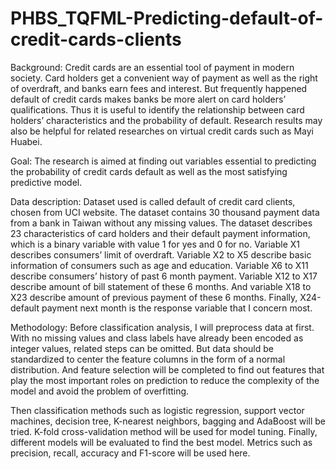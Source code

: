 # PHBS_TQFML-Predicting-default-of-credit-cards-clients
Background:
Credit cards are an essential tool of payment in modern society. Card holders get a convenient way of payment as well as the right of overdraft, and banks earn fees and interest. But frequently happened default of credit cards makes banks be more alert on card holders’ qualifications. Thus it is useful to identify the relationship between card holders’ characteristics and the probability of default. Research results may also be helpful for related researches on virtual credit cards such as Mayi Huabei.

Goal:
The research is aimed at finding out variables essential to predicting the probability of credit cards default as well as the most satisfying predictive model.

Data description:
Dataset used is called default of credit card clients, chosen from UCI website. The dataset contains 30 thousand payment data from a bank in Taiwan without any missing values. The dataset describes 23 characteristics of card holders and their default payment information, which is a binary variable with value 1 for yes and 0 for no. Variable X1 describes consumers’ limit of overdraft. Variable X2 to X5 describe basic information of consumers such as age and education. Variable X6 to X11 describe consumers’ history of past 6 month payment. Variable X12 to X17 describe amount of bill statement of these 6 months. And variable X18 to X23 describe amount of previous payment of these 6 months. Finally, X24-default payment next month is the response variable that I concern most.

Methodology:
Before classification analysis, I will preprocess data at first. With no missing values and class labels have already been encoded as integer values, related steps can be omitted. But data should be standardized to center the feature columns in the form of a normal distribution. And feature selection will be completed to find out features that play the most important roles on prediction to reduce the complexity of the model and avoid the problem of overfitting.

Then classification methods such as logistic regression, support vector machines, decision tree, K-nearest neighbors, bagging and AdaBoost will be tried. K-fold cross-validation method will be used for model tuning. Finally, different models will be evaluated to find the best model. Metrics such as precision, recall, accuracy and F1-score will be used here.
